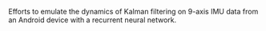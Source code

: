Efforts to emulate the dynamics of Kalman filtering on 9-axis IMU data from an Android device with a recurrent neural network. 